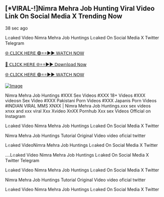 ## [*VIRAL-!]Nimra Mehra Job Hunting Viral Video Link On Social Media X Trending Now


38 sec ago

L𝚎aked Video Nimra Mehra Job Huntings L𝚎aked On Social Media X Twitter Telegram

[🌐 𝖢𝖫𝖨𝖢𝖪 𝖧𝖤𝖱𝖤 🟢==►► 𝖶𝖠𝖳𝖢𝖧 𝖭𝖮𝖶](https://3-tanei-pinik.blogspot.com/2025/02/viral-video.html)

[🔴 𝖢𝖫𝖨𝖢𝖪 𝖧𝖤𝖱𝖤 🌐==►► 𝖣𝗈𝗐𝗇𝗅𝗈𝖺𝖽 𝖭𝗈𝗐](https://3-tanei-pinik.blogspot.com/2025/02/viral-video.html)

[🌐 𝖢𝖫𝖨𝖢𝖪 𝖧𝖤𝖱𝖤 🟢==►► 𝖶𝖠𝖳𝖢𝖧 𝖭𝖮𝖶](https://3-tanei-pinik.blogspot.com/2025/02/viral-video.html)

[![Image](https://github.com/user-attachments/assets/ff3b7bd4-415c-4ca3-a6c8-b1f096193c29)](https://3-tanei-pinik.blogspot.com/2025/02/viral-video.html)

Nimra Mehra Job Huntings #XXX Sex Videos #XXX 18+ Videos #XXX videosn Sex Video #XXX Pakistani Porn Videos #XXX Japanis Porn Videos #INDIAN VIRAL MMS XNXX | Nimra Mehra Job Huntings.xxx sex videos xnxx and xxx viral Xxx Xvideo XnXX Pornhub Xxx sex Videos Official on Instagram

L𝚎aked Video Nimra Mehra Job Huntings L𝚎aked On Social Media X Twitter

Nimra Mehra Job Huntings Tutorial Original Video video oficial twitter

L𝚎aked VideoNimra Mehra Job Huntings L𝚎aked On Social Media X Twitter

....L𝚎aked Video Nimra Mehra Job Huntings L𝚎aked On Social Media X Twitter Telegram

L𝚎aked Video Nimra Mehra Job Huntings L𝚎aked On Social Media X Twitter

Nimra Mehra Job Huntings Tutorial Original Video video oficial twitter

L𝚎aked Video Nimra Mehra Job Huntings L𝚎aked On Social Media X Twitter
